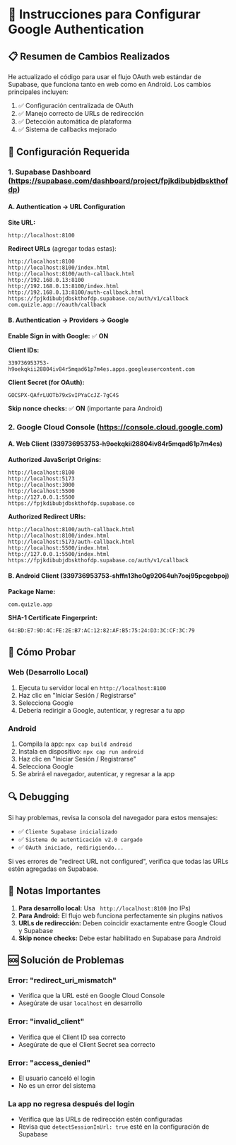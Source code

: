 # 🔐 Instrucciones para Configurar Google Authentication

## 📋 Resumen de Cambios Realizados

He actualizado el código para usar el flujo OAuth web estándar de Supabase, que funciona tanto en web como en Android. Los cambios principales incluyen:

1. ✅ Configuración centralizada de OAuth
2. ✅ Manejo correcto de URLs de redirección
3. ✅ Detección automática de plataforma
4. ✅ Sistema de callbacks mejorado

## 🔧 Configuración Requerida

### 1. **Supabase Dashboard** (https://supabase.com/dashboard/project/fpjkdibubjdbskthofdp)

#### A. Authentication → URL Configuration

**Site URL:**
```
http://localhost:8100
```

**Redirect URLs** (agregar todas estas):
```
http://localhost:8100
http://localhost:8100/index.html
http://localhost:8100/auth-callback.html
http://192.168.0.13:8100
http://192.168.0.13:8100/index.html
http://192.168.0.13:8100/auth-callback.html
https://fpjkdibubjdbskthofdp.supabase.co/auth/v1/callback
com.quizle.app://oauth/callback
```

#### B. Authentication → Providers → Google

**Enable Sign in with Google:** ✅ **ON**

**Client IDs:**
```
339736953753-h9oekqkii28804iv84r5mqad61p7m4es.apps.googleusercontent.com
```

**Client Secret (for OAuth):**
```
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
```

**Skip nonce checks:** ✅ **ON** (importante para Android)

### 2. **Google Cloud Console** (https://console.cloud.google.com)

#### A. Web Client (339736953753-h9oekqkii28804iv84r5mqad61p7m4es)

**Authorized JavaScript Origins:**
```
http://localhost:8100
http://localhost:5173
http://localhost:3000
http://localhost:5500
http://127.0.0.1:5500
https://fpjkdibubjdbskthofdp.supabase.co
```

**Authorized Redirect URIs:**
```
http://localhost:8100/auth-callback.html
http://localhost:8100/index.html
http://localhost:5173/auth-callback.html
http://localhost:5500/index.html
http://127.0.0.1:5500/index.html
https://fpjkdibubjdbskthofdp.supabase.co/auth/v1/callback
```

#### B. Android Client (339736953753-shffn13ho0g92064uh7ooj95pcgebpoj)

**Package Name:**
```
com.quizle.app
```

**SHA-1 Certificate Fingerprint:**
```
64:BD:E7:9D:4C:FE:2E:B7:AC:12:82:AF:B5:75:24:D3:3C:CF:3C:79
```

## 🚀 Cómo Probar

### Web (Desarrollo Local)
1. Ejecuta tu servidor local en `http://localhost:8100`
2. Haz clic en "Iniciar Sesión / Registrarse"
3. Selecciona Google
4. Debería redirigir a Google, autenticar, y regresar a tu app

### Android
1. Compila la app: `npx cap build android`
2. Instala en dispositivo: `npx cap run android`
3. Haz clic en "Iniciar Sesión / Registrarse"
4. Selecciona Google
5. Se abrirá el navegador, autenticar, y regresar a la app

## 🔍 Debugging

Si hay problemas, revisa la consola del navegador para estos mensajes:

- ✅ `Cliente Supabase inicializado`
- ✅ `Sistema de autenticación v2.0 cargado`
- ✅ `OAuth iniciado, redirigiendo...`

Si ves errores de "redirect URL not configured", verifica que todas las URLs estén agregadas en Supabase.

## 📱 Notas Importantes

1. **Para desarrollo local:** Usa ` http://localhost:8100` (no IPs)
2. **Para Android:** El flujo web funciona perfectamente sin plugins nativos
3. **URLs de redirección:** Deben coincidir exactamente entre Google Cloud y Supabase
4. **Skip nonce checks:** Debe estar habilitado en Supabase para Android

## 🆘 Solución de Problemas

### Error: "redirect_uri_mismatch"
- Verifica que la URL esté en Google Cloud Console
- Asegúrate de usar `localhost` en desarrollo

### Error: "invalid_client"
- Verifica que el Client ID sea correcto
- Asegúrate de que el Client Secret sea correcto

### Error: "access_denied"
- El usuario canceló el login
- No es un error del sistema

### La app no regresa después del login
- Verifica que las URLs de redirección estén configuradas
- Revisa que `detectSessionInUrl: true` esté en la configuración de Supabase

